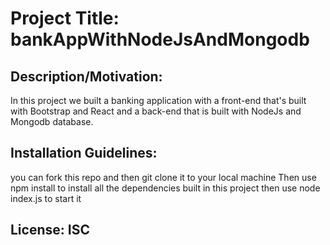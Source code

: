 # Project Title: bankAppWithNodeJsAndMongodb
## Description/Motivation: 
In this project we built a banking application with a front-end that's built with Bootstrap and React and a back-end that is built with NodeJs and Mongodb database.
## Installation Guidelines:
you can fork this repo and then git clone it to your local machine Then use npm install to install all the dependencies built in this project then use node index.js to start it
## License: ISC
